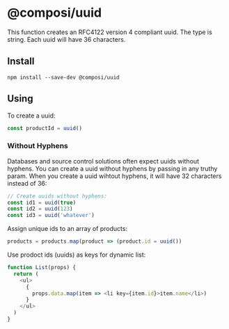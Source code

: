 # @composi/uuid

This function creates an RFC4122 version 4 compliant uuid. The type is string. Each uuid will have 36 characters.

## Install

```
npm install --save-dev @composi/uuid
```

## Using

To create a uuid:

```javascript
const productId = uuid()
```
### Without Hyphens
Databases and source control solutions often expect uuids without hyphens. You can create a uuid without hyphens by passing in any truthy param. When you create a uuid wihtout hyphens, it will have 32 characters instead of 36:

```javascript
// Create uuids without hyphens:
const id1 = uuid(true)
const id2 = uuid(123)
const id3 = uuid('whatever')
```

Assign unique ids to an array of products:

```javascript
products = products.map(product => (product.id = uuid())
```

Use prodoct ids (uuids) as keys for dynamic list:

```javascript
function List(props) {
  return (
    <ul>
      {
        props.data.map(item => <li key={item.id}>item.name</li>)
      }
    </ul>
  )
}
```

